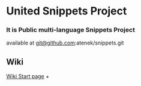 # United Snippets Project

### It is Public multi-language Snippets Project  
available at git@github.com:atenek/snippets.git

## Wiki
[Wiki Start page](./wiki/start.md)
+
 
